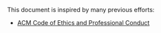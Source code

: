 This document is inspired by many previous efforts:

- [ACM Code of Ethics and Professional Conduct](http://www.acm.org/about-acm/acm-code-of-ethics-and-professional-conduct)
